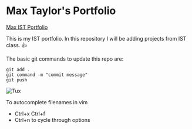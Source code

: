 # Max Taylor's Portfolio

[Max IST Portfolio](https://github.com/MaxTaylor0321/ist-portfolio-Max)

This is my IST portfolio. In this repository I will be adding projects from IST class. :thumbsup:

The basic git commands to update this repo are:
```
git add .
git command -m "commit message"
git push
```

![Tux](https://th.bing.com/th/id/OIP.OZTy_60X1jgwl28TRP2mPgHaHa?rs=1&pid=ImgDetMain)

To autocomplete filenames in vim 
- Ctrl+x Ctrl+f
- Ctrl+n to cycle through options
